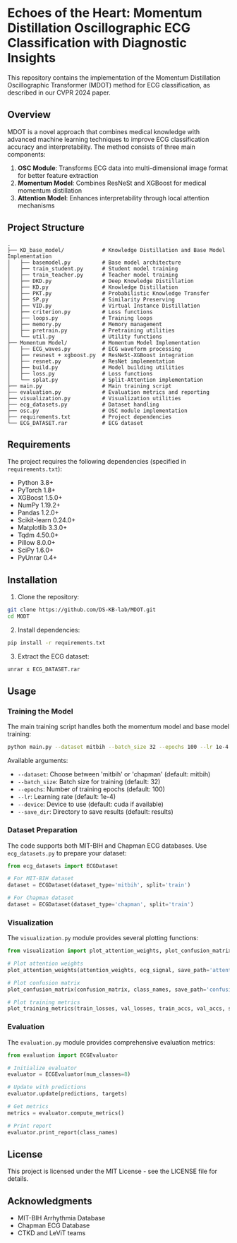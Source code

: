 # Echoes of the Heart: Momentum Distillation Oscillographic ECG Classification with Diagnostic Insights

This repository contains the implementation of the Momentum Distillation Oscillographic Transformer (MDOT) method for ECG classification, as described in our CVPR 2024 paper.

## Overview

MDOT is a novel approach that combines medical knowledge with advanced machine learning techniques to improve ECG classification accuracy and interpretability. The method consists of three main components:

1. **OSC Module**: Transforms ECG data into multi-dimensional image format for better feature extraction
2. **Momentum Model**: Combines ResNeSt and XGBoost for medical momentum distillation
3. **Attention Model**: Enhances interpretability through local attention mechanisms

## Project Structure

```
.
├── KD_base_model/            # Knowledge Distillation and Base Model Implementation
│   ├── basemodel.py          # Base model architecture
│   ├── train_student.py      # Student model training
│   ├── train_teacher.py      # Teacher model training
│   ├── DKD.py                # Deep Knowledge Distillation
│   ├── KD.py                 # Knowledge Distillation
│   ├── PKT.py                # Probabilistic Knowledge Transfer
│   ├── SP.py                 # Similarity Preserving
│   ├── VID.py                # Virtual Instance Distillation
│   ├── criterion.py          # Loss functions
│   ├── loops.py              # Training loops
│   ├── memory.py             # Memory management
│   ├── pretrain.py           # Pretraining utilities
│   └── util.py               # Utility functions
├── Momentum Model/           # Momentum Model Implementation
│   ├── ECG_waves.py          # ECG waveform processing
│   ├── resnest + xgboost.py  # ResNeSt-XGBoost integration
│   ├── resnet.py             # ResNet implementation
│   ├── build.py              # Model building utilities
│   ├── loss.py               # Loss functions
│   └── splat.py              # Split-Attention implementation
├── main.py                   # Main training script
├── evaluation.py             # Evaluation metrics and reporting
├── visualization.py          # Visualization utilities
├── ecg_datasets.py           # Dataset handling
├── osc.py                    # OSC module implementation
├── requirements.txt          # Project dependencies
└── ECG_DATASET.rar           # ECG dataset
```

## Requirements

The project requires the following dependencies (specified in `requirements.txt`):

- Python 3.8+
- PyTorch 1.8+
- XGBoost 1.5.0+
- NumPy 1.19.2+
- Pandas 1.2.0+
- Scikit-learn 0.24.0+
- Matplotlib 3.3.0+
- Tqdm 4.50.0+
- Pillow 8.0.0+
- SciPy 1.6.0+
- PyUnrar 0.4+

## Installation

1. Clone the repository:
```bash
git clone https://github.com/DS-KB-lab/MDOT.git
cd MODT
```

2. Install dependencies:
```bash
pip install -r requirements.txt
```

3. Extract the ECG dataset:
```bash
unrar x ECG_DATASET.rar
```

## Usage

### Training the Model

The main training script handles both the momentum model and base model training:

```bash
python main.py --dataset mitbih --batch_size 32 --epochs 100 --lr 1e-4
```

Available arguments:
- `--dataset`: Choose between 'mitbih' or 'chapman' (default: mitbih)
- `--batch_size`: Batch size for training (default: 32)
- `--epochs`: Number of training epochs (default: 100)
- `--lr`: Learning rate (default: 1e-4)
- `--device`: Device to use (default: cuda if available)
- `--save_dir`: Directory to save results (default: results)

### Dataset Preparation

The code supports both MIT-BIH and Chapman ECG databases. Use `ecg_datasets.py` to prepare your dataset:

```python
from ecg_datasets import ECGDataset

# For MIT-BIH dataset
dataset = ECGDataset(dataset_type='mitbih', split='train')

# For Chapman dataset
dataset = ECGDataset(dataset_type='chapman', split='train')
```

### Visualization

The `visualization.py` module provides several plotting functions:

```python
from visualization import plot_attention_weights, plot_confusion_matrix, plot_training_metrics

# Plot attention weights
plot_attention_weights(attention_weights, ecg_signal, save_path='attention.png')

# Plot confusion matrix
plot_confusion_matrix(confusion_matrix, class_names, save_path='confusion.png')

# Plot training metrics
plot_training_metrics(train_losses, val_losses, train_accs, val_accs, save_path='metrics.png')
```

### Evaluation

The `evaluation.py` module provides comprehensive evaluation metrics:

```python
from evaluation import ECGEvaluator

# Initialize evaluator
evaluator = ECGEvaluator(num_classes=8)

# Update with predictions
evaluator.update(predictions, targets)

# Get metrics
metrics = evaluator.compute_metrics()

# Print report
evaluator.print_report(class_names)
```

## License

This project is licensed under the MIT License - see the LICENSE file for details.

## Acknowledgments

- MIT-BIH Arrhythmia Database
- Chapman ECG Database
- CTKD and LeViT teams
